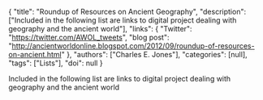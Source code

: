 {
  "title": "Roundup of Resources on Ancient Geography",
  "description": ["Included in the following list are links to digital project dealing with geography and the ancient world"],
  "links": {
    "Twitter": "https://twitter.com/AWOL_tweets",
    "blog post": "http://ancientworldonline.blogspot.com/2012/09/roundup-of-resources-on-ancient.html"
  },
  "authors": ["Charles E. Jones"],
  "categories": [null],
  "tags": ["Lists"],
  "doi": null
}

<!-- Generated by csv2md.R – do not edit by hand -->

Included in the following list are links to digital project dealing with geography and the ancient world